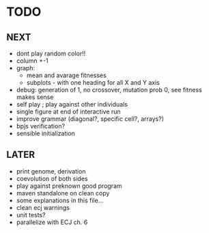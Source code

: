 TODO
====

NEXT
----
- dont play random color!!
- column +-1
- graph:
  - mean and avarage fitnesses
  - subplots - with one heading for all X and Y axis
- debug: generation of 1, no crossover, mutation prob 0, see fitness makes sense    
- self play ; play against other individuals
- single figure at end of interactive run
- improve grammar (diagonal?, specific cell?, arrays?)
- bpjs verification?
- sensible initialization


LATER
-----
- print genome, derivation
- coevolution of both sides
- play against preknown good program
- maven standalone on clean copy 
- some explanations in this file...
- clean ecj warnings
- unit tests?
- parallelize with ECJ ch. 6

